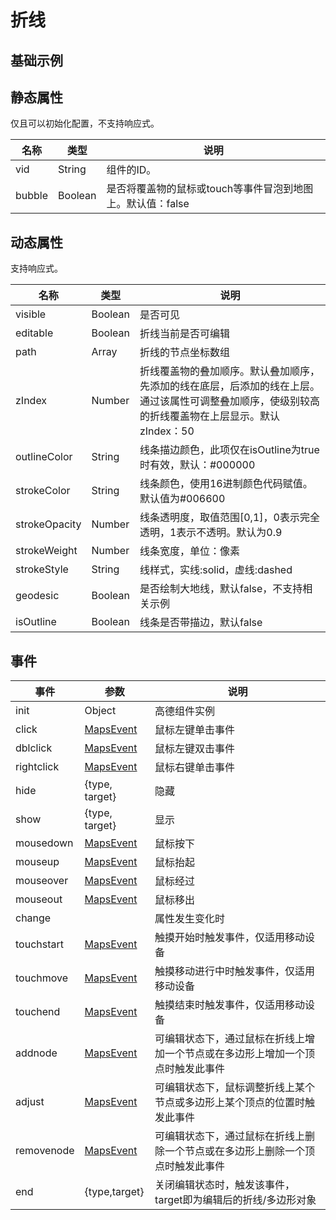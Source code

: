 # 折线

## 基础示例

<vuep template="#example"></vuep>

<script v-pre type="text/x-template" id="example">

  <template>
    <div class="amap-page-container">
      <el-amap vid="amap" :zoom="zoom" :center="center" class="amap-demo">
        <el-amap-polyline :editable="polyline.editable"  :path="polyline.path" :events="polyline.events"></el-amap-polyline>
      </el-amap>

      <div class="toolbar">
        <button type="button" name="button" v-on:click="changeEditable">change editable</button>
      </div>
    </div>
  </template>

  <style>
    .amap-demo {
      height: 300px;
    }
  </style>

  <script>
    module.exports = {
      data() {
        return {
          zoom: 12,
          center: [121.5273285, 31.25515044],
          polyline: {
            path: [[121.5389385, 31.21515044], [121.5389385, 31.29615044], [121.5273285, 31.21515044]],
            events: {
              click(e) {
                alert('click polyline');
              },
              end: (e) => {
                let newPath = e.target.getPath().map(point => [point.lng, point.lat]);
                console.log(newPath);
              }
            },
            editable: false
          }
        };
      },
      methods: {
        changeEditable() {
          this.polyline.editable = !this.polyline.editable;
        }
      }
    };
  </script>

</script>


## 静态属性

仅且可以初始化配置，不支持响应式。

名称 | 类型 | 说明
---|---|---|
vid | String | 组件的ID。
bubble | Boolean | 是否将覆盖物的鼠标或touch等事件冒泡到地图上。默认值：false



## 动态属性

支持响应式。

名称 | 类型 | 说明
---|---|---|
visible | Boolean | 是否可见
editable | Boolean | 折线当前是否可编辑
path | Array | 折线的节点坐标数组
zIndex | Number | 折线覆盖物的叠加顺序。默认叠加顺序，先添加的线在底层，后添加的线在上层。通过该属性可调整叠加顺序，使级别较高的折线覆盖物在上层显示。默认zIndex：50
outlineColor | String | 线条描边颜色，此项仅在isOutline为true时有效，默认：#000000
strokeColor | String | 线条颜色，使用16进制颜色代码赋值。默认值为#006600
strokeOpacity | Number | 线条透明度，取值范围[0,1]，0表示完全透明，1表示不透明。默认为0.9
strokeWeight | Number | 线条宽度，单位：像素
strokeStyle | String | 线样式，实线:solid，虚线:dashed
geodesic | Boolean | 是否绘制大地线，默认false，不支持相关示例
isOutline | Boolean | 线条是否带描边，默认false

## 事件

事件 | 参数 | 说明
---|---|---|
init | Object | 高德组件实例
click | [MapsEvent](http://lbs.amap.com/api/javascript-api/reference/event/#MapsEvent) | 鼠标左键单击事件
dblclick | [MapsEvent](http://lbs.amap.com/api/javascript-api/reference/event/#MapsEvent) | 鼠标左键双击事件
rightclick | [MapsEvent](http://lbs.amap.com/api/javascript-api/reference/event/#MapsEvent) | 鼠标右键单击事件
hide | {type, target} | 隐藏
show | {type, target} | 显示
mousedown | [MapsEvent](http://lbs.amap.com/api/javascript-api/reference/event/#MapsEvent) | 鼠标按下
mouseup | [MapsEvent](http://lbs.amap.com/api/javascript-api/reference/event/#MapsEvent) | 鼠标抬起
mouseover | [MapsEvent](http://lbs.amap.com/api/javascript-api/reference/event/#MapsEvent) | 鼠标经过
mouseout | [MapsEvent](http://lbs.amap.com/api/javascript-api/reference/event/#MapsEvent) | 鼠标移出
change |  | 属性发生变化时
touchstart | [MapsEvent](http://lbs.amap.com/api/javascript-api/reference/event/#MapsEvent) | 触摸开始时触发事件，仅适用移动设备
touchmove | [MapsEvent](http://lbs.amap.com/api/javascript-api/reference/event/#MapsEvent) | 触摸移动进行中时触发事件，仅适用移动设备
touchend | [MapsEvent](http://lbs.amap.com/api/javascript-api/reference/event/#MapsEvent) | 触摸结束时触发事件，仅适用移动设备
addnode |	[MapsEvent]((http://lbs.amap.com/api/javascript-api/reference/event/#MapsEvent)) | 	可编辑状态下，通过鼠标在折线上增加一个节点或在多边形上增加一个顶点时触发此事件
adjust |	[MapsEvent]((http://lbs.amap.com/api/javascript-api/reference/event/#MapsEvent)) |	可编辑状态下，鼠标调整折线上某个节点或多边形上某个顶点的位置时触发此事件
removenode | [MapsEvent]((http://lbs.amap.com/api/javascript-api/reference/event/#MapsEvent)) |	可编辑状态下，通过鼠标在折线上删除一个节点或在多边形上删除一个顶点时触发此事件
end |	{type,target}	 | 关闭编辑状态时，触发该事件，target即为编辑后的折线/多边形对象
